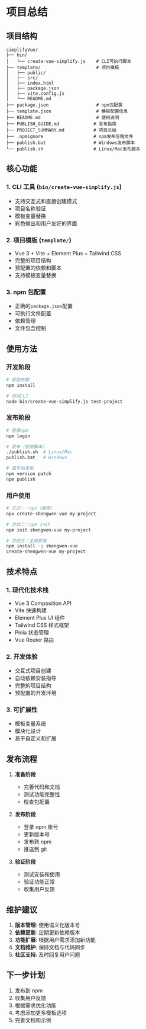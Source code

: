 # 项目总结

## 项目结构

```
simplifyVue/
├── bin/
│   └── create-vue-simplify.js    # CLI可执行脚本
├── template/                     # 项目模板
│   ├── public/
│   ├── src/
│   ├── index.html
│   ├── package.json
│   ├── vite.config.js
│   └── README.md
├── package.json                  # npm包配置
├── template.json                 # 模板配置信息
├── README.md                     # 使用说明
├── PUBLISH_GUIDE.md             # 发布指南
├── PROJECT_SUMMARY.md           # 项目总结
├── .npmignore                   # npm发布忽略文件
├── publish.bat                  # Windows发布脚本
└── publish.sh                   # Linux/Mac发布脚本
```

## 核心功能

### 1. CLI 工具 (`bin/create-vue-simplify.js`)

- 支持交互式和直接创建模式
- 项目名称验证
- 模板变量替换
- 彩色输出和用户友好的界面

### 2. 项目模板 (`template/`)

- Vue 3 + Vite + Element Plus + Tailwind CSS
- 完整的项目结构
- 预配置的依赖和脚本
- 支持模板变量替换

### 3. npm 包配置

- 正确的`package.json`配置
- 可执行文件配置
- 依赖管理
- 文件包含控制

## 使用方法

### 开发阶段

```bash
# 安装依赖
npm install

# 测试CLI
node bin/create-vue-simplify.js test-project
```

### 发布阶段

```bash
# 登录npm
npm login

# 发布（使用脚本）
./publish.sh  # Linux/Mac
publish.bat   # Windows

# 或手动发布
npm version patch
npm publish
```

### 用户使用

```bash
# 方式一：npx（推荐）
npx create-shengwen-vue my-project

# 方式二：npm init
npm init shengwen-vue my-project

# 方式三：全局安装
npm install -g shengwen-vue
create-shengwen-vue my-project
```

## 技术特点

### 1. 现代化技术栈

- Vue 3 Composition API
- Vite 快速构建
- Element Plus UI 组件
- Tailwind CSS 样式框架
- Pinia 状态管理
- Vue Router 路由

### 2. 开发体验

- 交互式项目创建
- 自动依赖安装指导
- 完整的项目结构
- 预配置的开发环境

### 3. 可扩展性

- 模板变量系统
- 模块化设计
- 易于自定义和扩展

## 发布流程

1. **准备阶段**

   - 完善代码和文档
   - 测试功能完整性
   - 检查包配置

2. **发布阶段**

   - 登录 npm 账号
   - 更新版本号
   - 发布到 npm
   - 推送到 git

3. **验证阶段**
   - 测试安装和使用
   - 验证功能正常
   - 收集用户反馈

## 维护建议

1. **版本管理**: 使用语义化版本号
2. **依赖更新**: 定期更新依赖版本
3. **功能扩展**: 根据用户需求添加新功能
4. **文档维护**: 保持文档与代码同步
5. **社区支持**: 及时回复用户问题

## 下一步计划

1. 发布到 npm
2. 收集用户反馈
3. 根据需求优化功能
4. 考虑添加更多模板选项
5. 完善文档和示例
